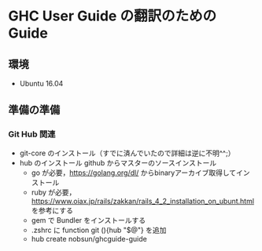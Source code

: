 # GHC User Guide の翻訳のための Guide

## 環境

- Ubuntu 16.04

## 準備の準備

### Git Hub 関連

- git-core のインストール（すでに済んでいたので詳細は逆に不明^^;）
- hub のインストール github からマスターのソースインストール
    - go が必要，https://golang.org/dl/ からbinaryアーカイブ取得してインストール
	- ruby が必要，https://www.oiax.jp/rails/zakkan/rails_4_2_installation_on_ubunt.html を参考にする
    - gem で Bundler をインストールする
    - .zshrc に function git (){hub "$@"} を追加
	- hub create nobsun/ghcguide-guide
